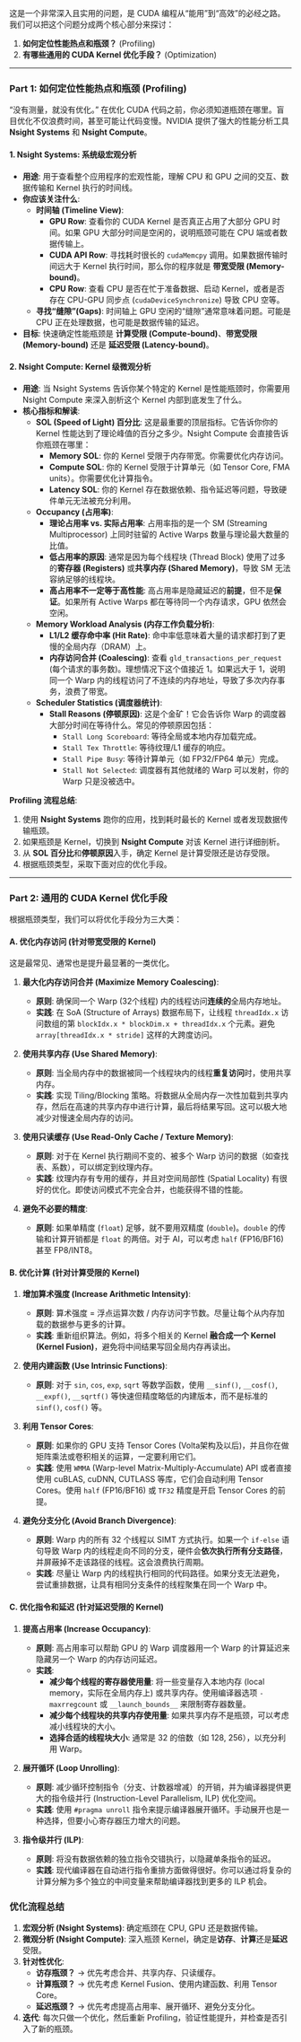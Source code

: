 这是一个非常深入且实用的问题，是 CUDA 编程从“能用”到“高效”的必经之路。我们可以把这个问题分成两个核心部分来探讨：

1.  **如何定位性能热点和瓶颈？** (Profiling)
2.  **有哪些通用的 CUDA Kernel 优化手段？** (Optimization)

---

### Part 1: 如何定位性能热点和瓶颈 (Profiling)

“没有测量，就没有优化。” 在优化 CUDA 代码之前，你必须知道瓶颈在哪里。盲目优化不仅浪费时间，甚至可能让代码变慢。NVIDIA 提供了强大的性能分析工具 **Nsight Systems** 和 **Nsight Compute**。

#### 1. Nsight Systems: 系统级宏观分析

*   **用途**: 用于查看整个应用程序的宏观性能，理解 CPU 和 GPU 之间的交互、数据传输和 Kernel 执行的时间线。
*   **你应该关注什么**:
    *   **时间轴 (Timeline View)**:
        *   **GPU Row**: 查看你的 CUDA Kernel 是否真正占用了大部分 GPU 时间。如果 GPU 大部分时间是空闲的，说明瓶颈可能在 CPU 端或者数据传输上。
        *   **CUDA API Row**: 寻找耗时很长的 `cudaMemcpy` 调用。如果数据传输时间远大于 Kernel 执行时间，那么你的程序就是 **带宽受限 (Memory-bound)**。
        *   **CPU Row**: 查看 CPU 是否在忙于准备数据、启动 Kernel，或者是否存在 CPU-GPU 同步点 (`cudaDeviceSynchronize`) 导致 CPU 空等。
    *   **寻找“缝隙”(Gaps)**: 时间轴上 GPU 空闲的“缝隙”通常意味着问题。可能是 CPU 正在处理数据，也可能是数据传输的延迟。
*   **目标**: 快速确定性能瓶颈是 **计算受限 (Compute-bound)**、**带宽受限 (Memory-bound)** 还是 **延迟受限 (Latency-bound)**。

#### 2. Nsight Compute: Kernel 级微观分析

*   **用途**: 当 Nsight Systems 告诉你某个特定的 Kernel 是性能瓶颈时，你需要用 Nsight Compute 来深入剖析这个 Kernel 内部到底发生了什么。
*   **核心指标和解读**:
    *   **SOL (Speed of Light) 百分比**: 这是最重要的顶层指标。它告诉你你的 Kernel 性能达到了理论峰值的百分之多少。Nsight Compute 会直接告诉你瓶颈在哪里：
        *   **Memory SOL**: 你的 Kernel 受限于内存带宽。你需要优化内存访问。
        *   **Compute SOL**: 你的 Kernel 受限于计算单元（如 Tensor Core, FMA units）。你需要优化计算指令。
        *   **Latency SOL**: 你的 Kernel 存在数据依赖、指令延迟等问题，导致硬件单元无法被充分利用。
    *   **Occupancy (占用率)**:
        *   **理论占用率 vs. 实际占用率**: 占用率指的是一个 SM (Streaming Multiprocessor) 上同时驻留的 Active Warps 数量与理论最大数量的比值。
        *   **低占用率的原因**: 通常是因为每个线程块 (Thread Block) 使用了过多的**寄存器 (Registers)** 或**共享内存 (Shared Memory)**，导致 SM 无法容纳足够的线程块。
        *   **高占用率不一定等于高性能**: 高占用率是隐藏延迟的**前提**，但不是**保证**。如果所有 Active Warps 都在等待同一个内存请求，GPU 依然会空闲。
    *   **Memory Workload Analysis (内存工作负载分析)**:
        *   **L1/L2 缓存命中率 (Hit Rate)**: 命中率低意味着大量的请求都打到了更慢的全局内存（DRAM）上。
        *   **内存访问合并 (Coalescing)**: 查看 `gld_transactions_per_request` (每个请求的事务数)。理想情况下这个值接近 1。如果远大于 1，说明同一个 Warp 内的线程访问了不连续的内存地址，导致了多次内存事务，浪费了带宽。
    *   **Scheduler Statistics (调度器统计)**:
        *   **Stall Reasons (停顿原因)**: 这是个金矿！它会告诉你 Warp 的调度器大部分时间在等待什么。常见的停顿原因包括：
            *   `Stall Long Scoreboard`: 等待全局或本地内存加载完成。
            *   `Stall Tex Throttle`: 等待纹理/L1 缓存的响应。
            *   `Stall Pipe Busy`: 等待计算单元（如 FP32/FP64 单元）完成。
            *   `Stall Not Selected`: 调度器有其他就绪的 Warp 可以发射，你的 Warp 只是没被选中。

**Profiling 流程总结**:
1.  使用 **Nsight Systems** 跑你的应用，找到耗时最长的 Kernel 或者发现数据传输瓶颈。
2.  如果瓶颈是 Kernel，切换到 **Nsight Compute** 对该 Kernel 进行详细剖析。
3.  从 **SOL 百分比**和**停顿原因**入手，确定 Kernel 是计算受限还是访存受限。
4.  根据瓶颈类型，采取下面对应的优化手段。

---

### Part 2: 通用的 CUDA Kernel 优化手段

根据瓶颈类型，我们可以将优化手段分为三大类：

#### A. 优化内存访问 (针对带宽受限的 Kernel)

这是最常见、通常也是提升最显著的一类优化。

1.  **最大化内存访问合并 (Maximize Memory Coalescing)**:
    *   **原则**: 确保同一个 Warp (32个线程) 内的线程访问**连续的**全局内存地址。
    *   **实践**: 在 SoA (Structure of Arrays) 数据布局下，让线程 `threadIdx.x` 访问数组的第 `blockIdx.x * blockDim.x + threadIdx.x` 个元素。避免 `array[threadIdx.x * stride]` 这样的大跨度访问。

2.  **使用共享内存 (Use Shared Memory)**:
    *   **原则**: 当全局内存中的数据被同一个线程块内的线程**重复访问**时，使用共享内存。
    *   **实践**: 实现 Tiling/Blocking 策略。将数据从全局内存一次性加载到共享内存，然后在高速的共享内存中进行计算，最后将结果写回。这可以极大地减少对慢速全局内存的访问。

3.  **使用只读缓存 (Use Read-Only Cache / Texture Memory)**:
    *   **原则**: 对于在 Kernel 执行期间不变的、被多个 Warp 访问的数据（如查找表、系数），可以绑定到纹理内存。
    *   **实践**: 纹理内存有专用的缓存，并且对空间局部性 (Spatial Locality) 有很好的优化。即使访问模式不完全合并，也能获得不错的性能。

4.  **避免不必要的精度**:
    *   **原则**: 如果单精度 (`float`) 足够，就不要用双精度 (`double`)。`double` 的传输和计算开销都是 `float` 的两倍。对于 AI，可以考虑 `half` (FP16/BF16) 甚至 FP8/INT8。

#### B. 优化计算 (针对计算受限的 Kernel)

1.  **增加算术强度 (Increase Arithmetic Intensity)**:
    *   **原则**: 算术强度 = 浮点运算次数 / 内存访问字节数。尽量让每个从内存加载的数据参与更多的计算。
    *   **实践**: 重新组织算法。例如，将多个相关的 Kernel **融合成一个 Kernel (Kernel Fusion)**，避免将中间结果写回全局内存再读出。

2.  **使用内建函数 (Use Intrinsic Functions)**:
    *   **原则**: 对于 `sin`, `cos`, `exp`, `sqrt` 等数学函数，使用 `__sinf()`, `__cosf()`, `__expf()`, `__sqrtf()` 等快速但精度略低的内建版本，而不是标准的 `sinf()`, `cosf()` 等。

3.  **利用 Tensor Cores**:
    *   **原则**: 如果你的 GPU 支持 Tensor Cores (Volta架构及以后)，并且你在做矩阵乘法或卷积相关的运算，一定要利用它们。
    *   **实践**: 使用 `WMMA` (Warp-level Matrix-Multiply-Accumulate) API 或者直接使用 cuBLAS, cuDNN, CUTLASS 等库，它们会自动利用 Tensor Cores。使用 `half` (FP16/BF16) 或 `TF32` 精度是开启 Tensor Cores 的前提。

4.  **避免分支分化 (Avoid Branch Divergence)**:
    *   **原则**: Warp 内的所有 32 个线程以 SIMT 方式执行。如果一个 `if-else` 语句导致 Warp 内的线程走向不同的分支，硬件会**依次执行所有分支路径**，并屏蔽掉不走该路径的线程。这会浪费执行周期。
    *   **实践**: 尽量让 Warp 内的线程执行相同的代码路径。如果分支无法避免，尝试重排数据，让具有相同分支条件的线程聚集在同一个 Warp 中。

#### C. 优化指令和延迟 (针对延迟受限的 Kernel)

1.  **提高占用率 (Increase Occupancy)**:
    *   **原则**: 高占用率可以帮助 GPU 的 Warp 调度器用一个 Warp 的计算延迟来隐藏另一个 Warp 的内存访问延迟。
    *   **实践**:
        *   **减少每个线程的寄存器使用量**: 将一些变量存入本地内存 (local memory，实际在全局内存上) 或共享内存。使用编译器选项 `-maxrregcount` 或 `__launch_bounds__` 来限制寄存器数量。
        *   **减少每个线程块的共享内存使用量**: 如果共享内存不是瓶颈，可以考虑减小线程块的大小。
        *   **选择合适的线程块大小**: 通常是 32 的倍数（如 128, 256），以充分利用 Warp。

2.  **展开循环 (Loop Unrolling)**:
    *   **原则**: 减少循环控制指令（分支、计数器增减）的开销，并为编译器提供更大的指令级并行 (Instruction-Level Parallelism, ILP) 优化空间。
    *   **实践**: 使用 `#pragma unroll` 指令来提示编译器展开循环。手动展开也是一种选择，但要小心寄存器压力增大的问题。

3.  **指令级并行 (ILP)**:
    *   **原则**: 将没有数据依赖的独立指令交错执行，以隐藏单条指令的延迟。
    *   **实践**: 现代编译器在自动进行指令重排方面做得很好。你可以通过将复杂的计算分解为多个独立的中间变量来帮助编译器找到更多的 ILP 机会。

### 优化流程总结

1.  **宏观分析 (Nsight Systems)**: 确定瓶颈在 CPU, GPU 还是数据传输。
2.  **微观分析 (Nsight Compute)**: 深入瓶颈 Kernel，确定是**访存**、**计算**还是**延迟**受限。
3.  **针对性优化**:
    *   **访存瓶颈？** -> 优先考虑合并、共享内存、只读缓存。
    *   **计算瓶颈？** -> 优先考虑 Kernel Fusion、使用内建函数、利用 Tensor Core。
    *   **延迟瓶颈？** -> 优先考虑提高占用率、展开循环、避免分支分化。
4.  **迭代**: 每次只做一个优化，然后重新 Profiling，验证性能提升，并检查是否引入了新的瓶颈。